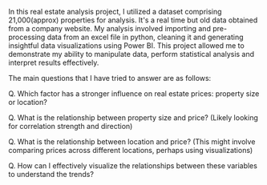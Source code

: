 

In this real estate analysis project, I utilized a dataset comprising 21,000(approx) properties for analysis. It's a real time but old data obtained from a company website. My analysis involved importing and pre-processing data from an excel file in python, cleaning it and generating insightful data visualizations using Power BI. This project allowed me to demonstrate my ability to manipulate data, perform statistical analysis and interpret results effectively.


The main questions that I have tried to answer are as follows:


Q. Which factor has a stronger influence on real estate prices: property size or location?

Q. What is the relationship between property size and price? (Likely looking for correlation strength and direction)

Q. What is the relationship between location and price? (This might involve comparing prices across different locations, perhaps using visualizations)

Q. How can I effectively visualize the relationships between these variables to understand the trends?
